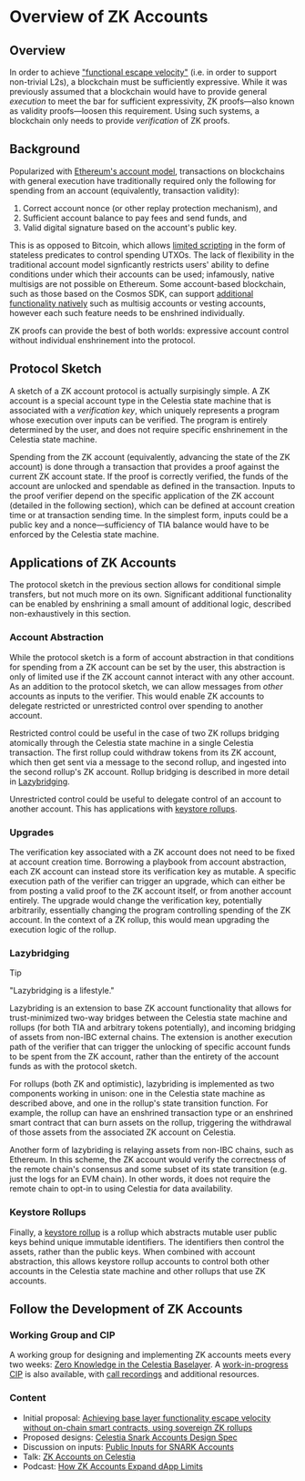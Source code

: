 # Overview of ZK Accounts

## Overview

In order to achieve ["functional escape velocity"](https://vitalik.eth.limo/general/2019/12/26/mvb.html) (i.e. in order to support non-trivial L2s), a blockchain must be sufficiently expressive. While it was previously assumed that a blockchain would have to provide general _execution_ to meet the bar for sufficient expressivity, ZK proofs—also known as validity proofs—loosen this requirement. Using such systems, a blockchain only needs to provide _verification_ of ZK proofs.

## Background

Popularized with [Ethereum's account model](https://ethereum.org/en/whitepaper/#ethereum-accounts), transactions on blockchains with general execution have traditionally required only the following for spending from an account (equivalently, transaction validity):

1. Correct account nonce (or other replay protection mechanism), and
1. Sufficient account balance to pay fees and send funds, and
1. Valid digital signature based on the account's public key.

This is as opposed to Bitcoin, which allows [limited scripting](https://ethereum.org/en/whitepaper/#scripting) in the form of stateless predicates to control spending UTXOs. The lack of flexibility in the traditional account model signficantly restricts users' ability to define conditions under which their accounts can be used; infamously, native multisigs are not possible on Ethereum. Some account-based blockchain, such as those based on the Cosmos SDK, can support [additional functionality natively](https://github.com/cosmos/cosmos-sdk/tree/main/x) such as multisig accounts or vesting accounts, however each such feature needs to be enshrined individually.

ZK proofs can provide the best of both worlds: expressive account control without individual enshrinement into the protocol.

## Protocol Sketch

A sketch of a ZK account protocol is actually surpisingly simple. A ZK account is a special account type in the Celestia state machine that is associated with a _verification key_, which uniquely represents a program whose execution over inputs can be verified. The program is entirely determined by the user, and does not require specific enshrinement in the Celestia state machine.

Spending from the ZK account (equivalently, advancing the state of the ZK account) is done through a transaction that provides a proof against the current ZK account state. If the proof is correctly verified, the funds of the account are unlocked and spendable as defined in the transaction. Inputs to the proof verifier depend on the specific application of the ZK account (detailed in the following section), which can be defined at account creation time or at transaction sending time. In the simplest form, inputs could be a public key and a nonce—sufficiency of TIA balance would have to be enforced by the Celestia state machine.

## Applications of ZK Accounts

The protocol sketch in the previous section allows for conditional simple transfers, but not much more on its own. Significant additional functionality can be enabled by enshrining a small amount of additional logic, described non-exhaustively in this section.

### Account Abstraction

While the protocol sketch is a form of account abstraction in that conditions for spending from a ZK account can be set by the user, this abstraction is only of limited use if the ZK account cannot interact with any other account. As an addition to the protocol sketch, we can allow messages from _other_ accounts as inputs to the verifier. This would enable ZK accounts to delegate restricted or unrestricted control over spending to another account.

Restricted control could be useful in the case of two ZK rollups bridging atomically through the Celestia state machine in a single Celestia transaction. The first rollup could withdraw tokens from its ZK account, which then get sent via a message to the second rollup, and ingested into the second rollup's ZK account. Rollup bridging is described in more detail in [Lazybridging](#lazybridging).

Unrestricted control could be useful to delegate control of an account to another account. This has applications with [keystore rollups](#keystore-rollups).

### Upgrades

The verification key associated with a ZK account does not need to be fixed at account creation time. Borrowing a playbook from account abstraction, each ZK account can instead store its verification key as mutable. A specific execution path of the verifier can trigger an upgrade, which can either be from posting a valid proof to the ZK account itself, or from another account entirely. The upgrade would change the verification key, potentially arbitrarily, essentially changing the program controlling spending of the ZK account. In the context of a ZK rollup, this would mean upgrading the execution logic of the rollup.

### Lazybridging

> [!TIP]
> "Lazybridging is a lifestyle."

Lazybriding is an extension to base ZK account functionality that allows for trust-minimized two-way bridges between the Celestia state machine and rollups (for both TIA and arbitrary tokens potentially), and incoming bridging of assets from non-IBC external chains. The extension is another execution path of the verifier that can trigger the unlocking of specific account funds to be spent from the ZK account, rather than the entirety of the account funds as with the protocol sketch.

For rollups (both ZK and optimistic), lazybriding is implemented as two components working in unison: one in the Celestia state machine as described above, and one in the rollup's state transition function. For example, the rollup can have an enshrined transaction type or an enshrined smart contract that can burn assets on the rollup, triggering the withdrawal of those assets from the associated ZK account on Celestia.

Another form of lazybriding is relaying assets from non-IBC chains, such as Ethereum. In this scheme, the ZK account would verify the correctness of the remote chain's consensus and some subset of its state transition (e.g. just the logs for an EVM chain). In other words, it does not require the remote chain to opt-in to using Celestia for data availability.

### Keystore Rollups

Finally, a [keystore rollup](https://notes.ethereum.org/@vbuterin/minimal_keystore_rollup) is a rollup which abstracts mutable user public keys behind unique immutable identifiers. The identifiers then control the assets, rather than the public keys. When combined with account abstraction, this allows keystore rollup accounts to control both other accounts in the Celestia state machine and other rollups that use ZK accounts.

## Follow the Development of ZK Accounts

### Working Group and CIP

A working group for designing and implementing ZK accounts meets every two weeks: [Zero Knowledge in the Celestia Baselayer](https://forum.celestia.org/t/zero-knowledge-in-the-celestia-baselayer/1475). A [work-in-progress CIP](https://github.com/celestiaorg/CIPs/pull/91) is also available, with [call recordings](https://github.com/celestiaorg/CIPs/tree/main/wgs/zk) and additional resources.

### Content

- Initial proposal: [Achieving base layer functionality escape velocity without on-chain smart contracts, using sovereign ZK rollups](https://forum.celestia.org/t/achieving-base-layer-functionality-escape-velocity-without-on-chain-smart-contracts-using-sovereign-zk-rollups/958)
- Proposed designs: [Celestia Snark Accounts Design Spec](https://forum.celestia.org/t/celestia-snark-accounts-design-spec/1639)
- Discussion on inputs: [Public Inputs for SNARK Accounts](https://github.com/celestiaorg/celestia-app/discussions/2902)
- Talk: [ZK Accounts on Celestia](https://www.youtube.com/watch?v=SrZ9Ux2Ktt8)
- Podcast: [How ZK Accounts Expand dApp Limits](https://www.youtube.com/watch?v=VMmI77qcLyg)
